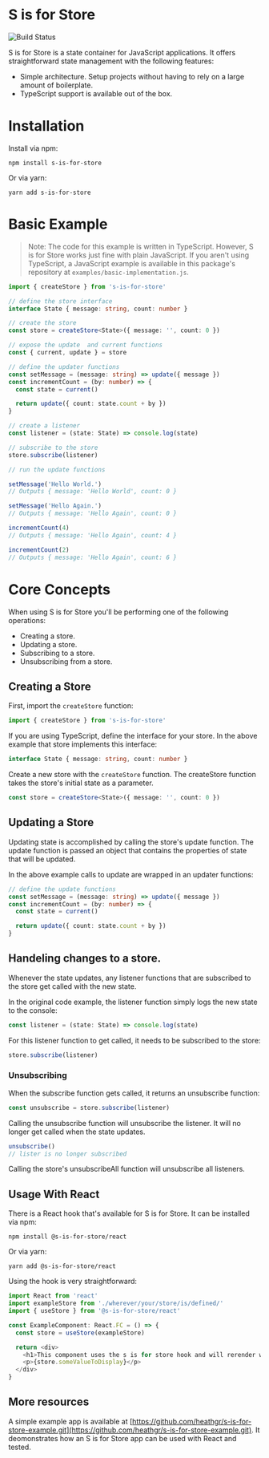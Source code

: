 # S is for Store

![Build Status](https://github.com/heathgr/s-is-for-store/workflows/build/badge.svg)

S is for Store is a state container for JavaScript applications. It offers straightforward state management with the following features:

- Simple architecture.  Setup projects without having to rely on a large amount of boilerplate.
- TypeScript support is available out of the box.

# Installation

Install via npm:

``` shell
npm install s-is-for-store
```

Or via yarn:

``` shell
yarn add s-is-for-store
```

# Basic Example

> Note: The code for this example is written in TypeScript.  However, S is for Store works just fine with plain JavaScript.  If you aren't using TypeScript, a JavaScript example is available in this package's repository at `examples/basic-implementation.js`.

``` ts
import { createStore } from 's-is-for-store'

// define the store interface
interface State { message: string, count: number }

// create the store
const store = createStore<State>({ message: '', count: 0 })

// expose the update  and current functions
const { current, update } = store

// define the updater functions
const setMessage = (message: string) => update({ message })
const incrementCount = (by: number) => {
  const state = current()

  return update({ count: state.count + by })
}

// create a listener
const listener = (state: State) => console.log(state)

// subscribe to the store
store.subscribe(listener)

// run the update functions

setMessage('Hello World.')
// Outputs { message: 'Hello World', count: 0 }

setMessage('Hello Again.')
// Outputs { message: 'Hello Again', count: 0 }

incrementCount(4)
// Outputs { message: 'Hello Again', count: 4 }

incrementCount(2)
// Outputs { message: 'Hello Again', count: 6 }

```

# Core Concepts

When using S is for Store you'll be performing one of the following operations:

- Creating a store.
- Updating a store.
- Subscribing to a store.
- Unsubscribing from a store.

## Creating a Store

First, import  the `createStore` function:

``` ts
import { createStore } from 's-is-for-store'
```

If you are using TypeScript, define the interface for your store.  In the above example that store implements this interface:

``` ts
interface State { message: string, count: number }
```

Create a new store with the `createStore` function.  The createStore function takes the store's initial state as a parameter.

``` ts
const store = createStore<State>({ message: '', count: 0 })
```

##  Updating a Store

Updating state is accomplished by calling the store's update function. The update function is passed an object that contains the properties of state that will be updated.

In the above example calls to update are wrapped in an updater functions:

``` ts
// define the update functions
const setMessage = (message: string) => update({ message })
const incrementCount = (by: number) => {
  const state = current()

  return update({ count: state.count + by })
}
```

## Handeling changes to a store.

Whenever the state updates, any listener functions that are subscribed to the store get called with the new state.

In the original code example, the listener function simply logs the new state to the console:

``` ts
const listener = (state: State) => console.log(state)
```

For this listener function to get called, it needs to be subscribed to the store:

``` ts
store.subscribe(listener)
```

### Unsubscribing

When the subscribe function gets called, it returns an unsubscribe function:

``` ts
const unsubscribe = store.subscribe(listener)
```

Calling the unsubscribe function will unsubscribe the listener.  It will no longer get called when the state updates.

``` ts
unsubscribe()
// lister is no longer subscribed
```

Calling the store's unsubscribeAll function will unsubscribe all listeners.

## Usage With React

There is a React hook that's available for S is for Store.  It can be installed via npm:

``` shell
npm install @s-is-for-store/react
```

Or via yarn:

``` shell
yarn add @s-is-for-store/react
```

Using the hook is very straightforward:

``` ts
import React from 'react'
import exampleStore from './wherever/your/store/is/defined/'
import { useStore } from '@s-is-for-store/react'

const ExampleComponent: React.FC = () => {
  const store = useStore(exampleStore)

  return <div>
    <h1>This component uses the s is for store hook and will rerender whenever the store is updated.</h1>
    <p>{store.someValueToDisplay}</p>
  </div>
}
```

## More resources

A simple example app is available at [https://github.com/heathgr/s-is-for-store-example.git](https://github.com/heathgr/s-is-for-store-example.git).  It deomonstrates how an S is for Store app can be used with React and tested.